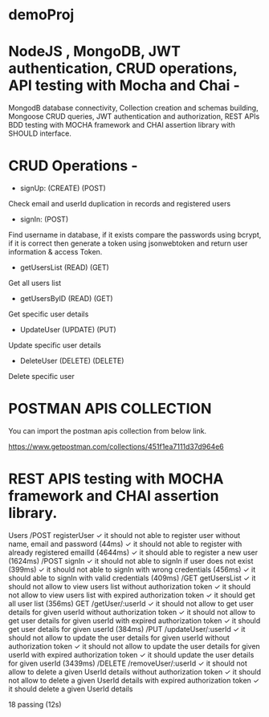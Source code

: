 # demoProj

# NodeJS , MongoDB, JWT authentication, CRUD operations, API testing with Mocha and Chai -

MongodB database connectivity,
Collection creation and schemas building,
Mongoose CRUD queries,
JWT authentication and authorization,
REST APIs BDD testing with MOCHA framework and CHAI assertion library with SHOULD interface. 

# CRUD Operations -

- signUp: (CREATE) (POST)

Check email and userId duplication in records
and registered users
   
- signIn: (POST)

Find username in database, if it exists
compare the passwords using bcrypt, if it is correct
then generate a token using jsonwebtoken
and return user information & access Token.

- getUsersList (READ) (GET)

Get all users list

- getUsersByID (READ) (GET)

Get specific user details

- UpdateUser (UPDATE) (PUT)

Update specific user details

- DeleteUser (DELETE) (DELETE)

Delete specific user

# POSTMAN APIS COLLECTION

You can import the postman apis collection from below link.

https://www.getpostman.com/collections/451f1ea7111d37d964e6

# REST APIS testing with MOCHA framework and CHAI assertion library. 

Users
    /POST registerUser
      ✓ it should not able to register user without name, email and password (44ms)
      ✓ it should not able to register with already registered emailId (4644ms)
      ✓ it should able to register a new user (1624ms)
    /POST signIn
      ✓ it should not able to signIn if user does not exist (399ms)
      ✓ it should not able to signIn with wrong credentials (456ms)
      ✓ it should able to signIn with valid credentials (409ms)
    /GET getUsersList
      ✓ it should not allow to view users list without authorization token
      ✓ it should not allow to view users list with expired authorization token
      ✓ it should get all user list (356ms)
    GET /getUser/:userId
      ✓ it should not allow to get user details for given userId without authorization token
      ✓ it should not allow to get user details for given userId with expired authorization token
      ✓ it should get user details for given userId (384ms)
    /PUT /updateUser/:userId
      ✓ it should not allow to update the user details for given userId without authorization token
      ✓ it should not allow to update the user details for given userId with expired authorization token
      ✓ it should update the user details for given userId (3439ms)
    /DELETE /removeUser/:userId
      ✓ it should not allow to delete a given UserId details without authorization token
      ✓ it should not allow to delete a given UserId details with expired authorization token
      ✓ it should delete a given UserId details
      
 18 passing (12s)




